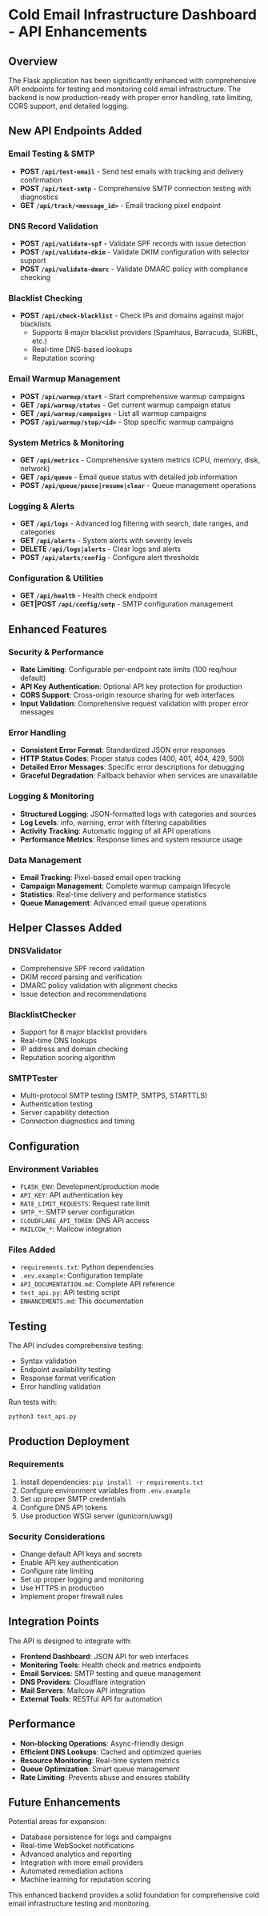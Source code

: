 # Cold Email Infrastructure Dashboard - API Enhancements

## Overview

The Flask application has been significantly enhanced with comprehensive API endpoints for testing and monitoring cold email infrastructure. The backend is now production-ready with proper error handling, rate limiting, CORS support, and detailed logging.

## New API Endpoints Added

### Email Testing & SMTP
- **POST `/api/test-email`** - Send test emails with tracking and delivery confirmation
- **POST `/api/test-smtp`** - Comprehensive SMTP connection testing with diagnostics
- **GET `/api/track/<message_id>`** - Email tracking pixel endpoint

### DNS Record Validation
- **POST `/api/validate-spf`** - Validate SPF records with issue detection
- **POST `/api/validate-dkim`** - Validate DKIM configuration with selector support
- **POST `/api/validate-dmarc`** - Validate DMARC policy with compliance checking

### Blacklist Checking
- **POST `/api/check-blacklist`** - Check IPs and domains against major blacklists
  - Supports 8 major blacklist providers (Spamhaus, Barracuda, SURBL, etc.)
  - Real-time DNS-based lookups
  - Reputation scoring

### Email Warmup Management
- **POST `/api/warmup/start`** - Start comprehensive warmup campaigns
- **GET `/api/warmup/status`** - Get current warmup campaign status
- **GET `/api/warmup/campaigns`** - List all warmup campaigns
- **POST `/api/warmup/stop/<id>`** - Stop specific warmup campaigns

### System Metrics & Monitoring
- **GET `/api/metrics`** - Comprehensive system metrics (CPU, memory, disk, network)
- **GET `/api/queue`** - Email queue status with detailed job information
- **POST `/api/queue/pause|resume|clear`** - Queue management operations

### Logging & Alerts
- **GET `/api/logs`** - Advanced log filtering with search, date ranges, and categories
- **GET `/api/alerts`** - System alerts with severity levels
- **DELETE `/api/logs|alerts`** - Clear logs and alerts
- **POST `/api/alerts/config`** - Configure alert thresholds

### Configuration & Utilities
- **GET `/api/health`** - Health check endpoint
- **GET|POST `/api/config/smtp`** - SMTP configuration management

## Enhanced Features

### Security & Performance
- **Rate Limiting**: Configurable per-endpoint rate limits (100 req/hour default)
- **API Key Authentication**: Optional API key protection for production
- **CORS Support**: Cross-origin resource sharing for web interfaces
- **Input Validation**: Comprehensive request validation with proper error messages

### Error Handling
- **Consistent Error Format**: Standardized JSON error responses
- **HTTP Status Codes**: Proper status codes (400, 401, 404, 429, 500)
- **Detailed Error Messages**: Specific error descriptions for debugging
- **Graceful Degradation**: Fallback behavior when services are unavailable

### Logging & Monitoring
- **Structured Logging**: JSON-formatted logs with categories and sources
- **Log Levels**: info, warning, error with filtering capabilities
- **Activity Tracking**: Automatic logging of all API operations
- **Performance Metrics**: Response times and system resource usage

### Data Management
- **Email Tracking**: Pixel-based email open tracking
- **Campaign Management**: Complete warmup campaign lifecycle
- **Statistics**: Real-time delivery and performance statistics
- **Queue Management**: Advanced email queue operations

## Helper Classes Added

### DNSValidator
- Comprehensive SPF record validation
- DKIM record parsing and verification
- DMARC policy validation with alignment checks
- Issue detection and recommendations

### BlacklistChecker
- Support for 8 major blacklist providers
- Real-time DNS lookups
- IP address and domain checking
- Reputation scoring algorithm

### SMTPTester
- Multi-protocol SMTP testing (SMTP, SMTPS, STARTTLS)
- Authentication testing
- Server capability detection
- Connection diagnostics and timing

## Configuration

### Environment Variables
- `FLASK_ENV`: Development/production mode
- `API_KEY`: API authentication key
- `RATE_LIMIT_REQUESTS`: Request rate limit
- `SMTP_*`: SMTP server configuration
- `CLOUDFLARE_API_TOKEN`: DNS API access
- `MAILCOW_*`: Mailcow integration

### Files Added
- `requirements.txt`: Python dependencies
- `.env.example`: Configuration template
- `API_DOCUMENTATION.md`: Complete API reference
- `test_api.py`: API testing script
- `ENHANCEMENTS.md`: This documentation

## Testing

The API includes comprehensive testing:
- Syntax validation
- Endpoint availability testing
- Response format verification
- Error handling validation

Run tests with:
```bash
python3 test_api.py
```

## Production Deployment

### Requirements
1. Install dependencies: `pip install -r requirements.txt`
2. Configure environment variables from `.env.example`
3. Set up proper SMTP credentials
4. Configure DNS API tokens
5. Use production WSGI server (gunicorn/uwsgi)

### Security Considerations
- Change default API keys and secrets
- Enable API key authentication
- Configure rate limiting
- Set up proper logging and monitoring
- Use HTTPS in production
- Implement proper firewall rules

## Integration Points

The API is designed to integrate with:
- **Frontend Dashboard**: JSON API for web interfaces
- **Monitoring Tools**: Health check and metrics endpoints
- **Email Services**: SMTP testing and queue management
- **DNS Providers**: Cloudflare integration
- **Mail Servers**: Mailcow API integration
- **External Tools**: RESTful API for automation

## Performance

- **Non-blocking Operations**: Async-friendly design
- **Efficient DNS Lookups**: Cached and optimized queries
- **Resource Monitoring**: Real-time system metrics
- **Queue Optimization**: Smart queue management
- **Rate Limiting**: Prevents abuse and ensures stability

## Future Enhancements

Potential areas for expansion:
- Database persistence for logs and campaigns
- Real-time WebSocket notifications
- Advanced analytics and reporting
- Integration with more email providers
- Automated remediation actions
- Machine learning for reputation scoring

This enhanced backend provides a solid foundation for comprehensive cold email infrastructure testing and monitoring.